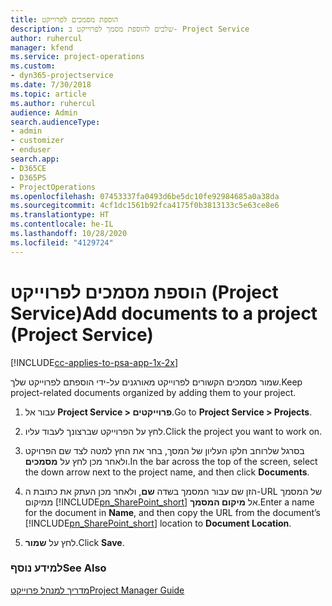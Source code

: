```yaml
---
title: ‏‫הוספת מסמכים לפרוייקט
description: שלבים להוספת מסמך לפרוייקט ב- Project Service
author: ruhercul
manager: kfend
ms.service: project-operations
ms.custom:
- dyn365-projectservice
ms.date: 7/30/2018
ms.topic: article
ms.author: ruhercul
audience: Admin
search.audienceType:
- admin
- customizer
- enduser
search.app:
- D365CE
- D365PS
- ProjectOperations
ms.openlocfilehash: 07453337fa0493d6be5dc10fe92984685a0a38da
ms.sourcegitcommit: 4cf1dc1561b92fca4175f0b3813133c5e63ce8e6
ms.translationtype: HT
ms.contentlocale: he-IL
ms.lasthandoff: 10/28/2020
ms.locfileid: "4129724"
---
```

# <a name="add-documents-to-a-project-project-service"></a><span data-ttu-id="edb82-103">הוספת מסמכים לפרוייקט (Project Service)</span><span class="sxs-lookup"><span data-stu-id="edb82-103">Add documents to a project (Project Service)</span></span>

[!INCLUDE[cc-applies-to-psa-app-1x-2x](../includes/cc-applies-to-psa-app-1x-2x.md)]

<span data-ttu-id="edb82-104">שמור מסמכים הקשורים לפרוייקט מאורגנים על-ידי הוספתם לפרוייקט שלך.</span><span class="sxs-lookup"><span data-stu-id="edb82-104">Keep project-related documents organized by adding them to your project.</span></span>  
  
1. <span data-ttu-id="edb82-105">עבור אל **Project Service > פרוייקטים**.</span><span class="sxs-lookup"><span data-stu-id="edb82-105">Go to **Project Service > Projects**.</span></span>  
  
2. <span data-ttu-id="edb82-106">לחץ על הפרוייקט שברצונך לעבוד עליו.</span><span class="sxs-lookup"><span data-stu-id="edb82-106">Click the project you want to work on.</span></span>  
  
3. <span data-ttu-id="edb82-107">בסרגל שלרוחב חלקו העליון של המסך, בחר את החץ למטה לצד שם הפרויקט ולאחר מכן לחץ על **מסמכים**.</span><span class="sxs-lookup"><span data-stu-id="edb82-107">In the bar across the top of the screen, select the down arrow next to the project name, and then click **Documents**.</span></span>  
  
4. <span data-ttu-id="edb82-108">הזן שם עבור המסמך בשדה **שם**, ולאחר מכן העתק את כתובת ה-URL של המסמך ממיקום [!INCLUDE[pn_SharePoint_short](../includes/pn-sharepoint-short.md)] אל **מיקום המסמך**.</span><span class="sxs-lookup"><span data-stu-id="edb82-108">Enter a name for the document in **Name**,  and then copy the URL from the document’s [!INCLUDE[pn_SharePoint_short](../includes/pn-sharepoint-short.md)] location to **Document Location**.</span></span>  
  
5. <span data-ttu-id="edb82-109">לחץ על **שמור**.</span><span class="sxs-lookup"><span data-stu-id="edb82-109">Click **Save**.</span></span>  
  
### <a name="see-also"></a><span data-ttu-id="edb82-110">למידע נוסף</span><span class="sxs-lookup"><span data-stu-id="edb82-110">See Also</span></span>  
 [<span data-ttu-id="edb82-111">מדריך למנהל פרוייקט</span><span class="sxs-lookup"><span data-stu-id="edb82-111">Project Manager Guide</span></span>](../psa/project-manager-guide.md)
